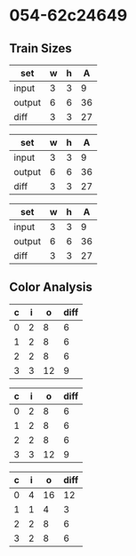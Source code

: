 # 054-62c24649
## Train Sizes

|set|w|h|A|
|---|---|---|---|
|input|3|3|9|
|output|6|6|36|
|diff|3|3|27|


|set|w|h|A|
|---|---|---|---|
|input|3|3|9|
|output|6|6|36|
|diff|3|3|27|


|set|w|h|A|
|---|---|---|---|
|input|3|3|9|
|output|6|6|36|
|diff|3|3|27|


## Color Analysis

|c|i|o|diff|
|---|---|---|---|
|0|2|8|6|
|1|2|8|6|
|2|2|8|6|
|3|3|12|9|


|c|i|o|diff|
|---|---|---|---|
|0|2|8|6|
|1|2|8|6|
|2|2|8|6|
|3|3|12|9|


|c|i|o|diff|
|---|---|---|---|
|0|4|16|12|
|1|1|4|3|
|2|2|8|6|
|3|2|8|6|

